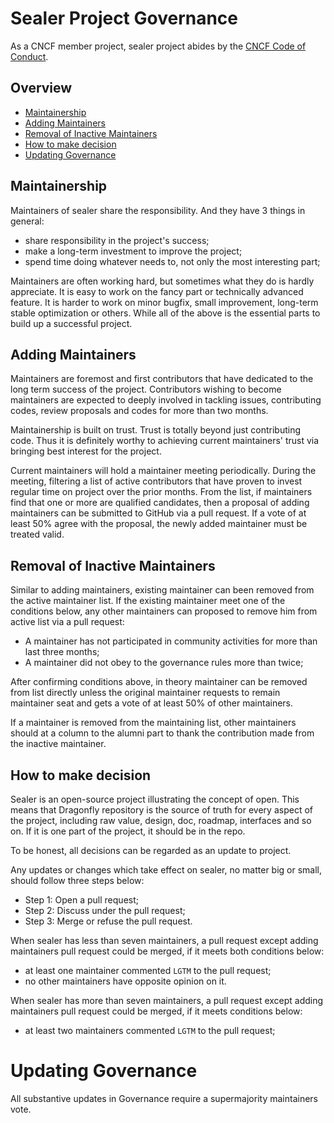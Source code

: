 # Sealer Project Governance

As a CNCF member project, sealer project abides by the [CNCF Code of Conduct](https://github.com/cncf/foundation/blob/master/code-of-conduct.md).

## Overview

- [Maintainership](#Maintainership)
- [Adding Maintainers](#Adding-Maintainers)
- [Removal of Inactive Maintainers](#Removal-of-Inactive-Maintainers)
- [How to make decision](#How-to-make-decision)
- [Updating Governance](#Updating-Governance)

## Maintainership

Maintainers of sealer share the responsibility. And they have 3 things in general:

* share responsibility in the project's success;
* make a long-term investment to improve the project;
* spend time doing whatever needs to, not only the most interesting part;

Maintainers are often working hard, but sometimes what they do is hardly appreciate.
It is easy to work on the fancy part or technically advanced feature. It is harder
to work on minor bugfix, small improvement, long-term stable optimization or
others. While all of the above is the essential parts to build up a successful project.

## Adding Maintainers

Maintainers are foremost and first contributors that have dedicated to the long
term success of the project. Contributors wishing to become maintainers are
expected to deeply involved in tackling issues, contributing codes, review
proposals and codes for more than two months.

Maintainership is built on trust. Trust is totally beyond just contributing
code. Thus it is definitely worthy to achieving current maintainers' trust via
bringing best interest for the project.

Current maintainers will hold a maintainer meeting periodically. During the
meeting, filtering a list of active contributors that have proven to invest
regular time on project over the prior months. From the list, if maintainers
find that one or more are qualified candidates, then a proposal of adding
maintainers can be submitted to GitHub via a pull request. If a vote of at
least 50% agree with the proposal, the newly added maintainer must be treated
valid. 

## Removal of Inactive Maintainers

Similar to adding maintainers, existing maintainer can been removed from the
active maintainer list. If the existing maintainer meet one of the conditions
below, any other maintainers can proposed to remove him from active list via a
pull request:

* A maintainer has not participated in community activities for more than last
three months;
* A maintainer did not obey to the governance rules more than twice;

After confirming conditions above, in theory maintainer can be removed from
list directly unless the original maintainer requests to remain maintainer seat
and gets a vote of at least 50% of other maintainers.

If a maintainer is removed from the maintaining list, other maintainers should
at a column to the alumni part to thank the contribution made from the inactive
maintainer.

## How to make decision

Sealer is an open-source project illustrating the concept of open. This
means that Dragonfly repository is the source of truth for every aspect of the
project, including raw value, design, doc, roadmap, interfaces and so on. If it
is one part of the project, it should be in the repo.

To be honest, all decisions can be regarded as an update to project.

Any updates or changes which take effect on sealer, no matter big or small,
should follow three steps below:

* Step 1: Open a pull request;
* Step 2: Discuss under the pull request;
* Step 3: Merge or refuse the pull request.

When sealer has less than seven maintainers, a pull request except adding
maintainers pull request could be merged, if it meets both conditions below:

* at least one maintainer commented `LGTM` to the pull request;
* no other maintainers have opposite opinion on it.

When sealer has more than seven maintainers, a pull request except adding
maintainers pull request could be merged, if it meets conditions below:

* at least two maintainers commented `LGTM` to the pull request;

# Updating Governance

All substantive updates in Governance require a supermajority maintainers
vote.
